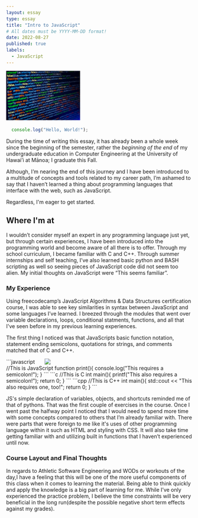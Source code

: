```yaml
---
layout: essay
type: essay
title: "Intro to JavaScript"
# All dates must be YYYY-MM-DD format!
date: 2022-08-27
published: true
labels:
  - JavaScript
---
```


<img width="200px" class="rounded float-start pe-4" src="../img/no-space-js.jpg">

```JavaScript
  console.log("Hello, World!");
```
During the time of writing this essay, it has already been a whole week since the beginning of the semester, rather the *beginning of the end* of my undergraduate education in Computer Engineering at the University of Hawai’i at Mānoa; I graduate this Fall. 

Although, I’m nearing the end of this journey and I have been introduced to a multitude of concepts and tools related to my career path, I’m ashamed to say that I haven’t learned a thing about programming languages that interface with the web, such as JavaScript. 

Regardless, I'm eager to get started.

## Where I'm at
 I wouldn’t consider myself an expert in any programming language just yet, but through certain experiences, I have been introduced into the programming world and become aware of all there is to offer. Through my school curriculum, I became familiar with C and C++. Through summer internships and self teaching, I’ve also learned basic python and BASH scripting as well so seeing pieces of JavaScript code did not seem too alien. My initial thoughts on JavaScript were “This seems familiar”. 

### My Experience 
 Using freecodecamp’s JavaScript Algorithms & Data Structures certification course, I was able to see key similarities in syntax between JavaScript and some languages I’ve learned. I breezed through the modules that went over variable declarations, loops, conditional statments, functions, and all that I've seen before in my previous learning experiences. 
 
 The first thing I noticed was that JavaScripts basic function notation, statement ending semicolons, quotations for strings, and comments matched that of C and C++. 

<img width="400px" heigth="400px" class="img-fluid" src="https://media.giphy.com/media/qgQUggAC3Pfv687qPC/giphy.gif" style="float:right;">
 ```javascript
 //This is JavaScript
 function print(){
  console.log("This requires a semicolon!");
 }
```
```c
 //This is C
 int main(){
  printf("This also requires a semicolon!");
  return 0;
 }
```
```cpp
 //This is C++
 int main(){
  std::cout << "This also requires one, too!";
  return 0;
 }
``` 


 JS's simple declaration of variables, objects, and shortcuts reminded me of that of pythons. That was the first couple of exercises in the course. Once I went past the halfway point I noticed that I would need to spend more time with some concepts compared to others that I’m already familiar with. There were parts that were foreign to me like it's uses of other programming language within it such as HTML and styling with CSS. It will also take time getting familiar with and utilizing built in functions that I haven’t experienced until now.

### Course Layout and Final Thoughts 
In regards to Athletic Software Engineering and WODs or workouts of the day,I have a feeling that this will be one of the more useful components of this class when it comes to learning the material. Being able to think quickly and apply the knowledge is a big part of learning for me. While I’ve only experienced the practice problem, I believe the time constraints will be very beneficial in the long run(despite the possible negative short term effects against my grades).
